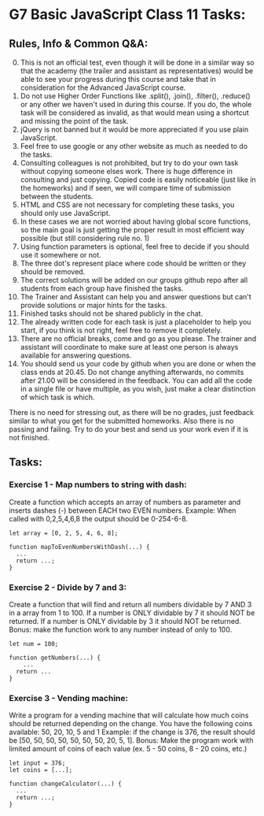 # G7 Basic JavaScript Class 11 Tasks:

## Rules, Info & Common Q&A:

0. This is not an official test, even though it will be done in a similar way so that the academy (the trailer and assistant as representatives) would be able to see your progress during this course and take that in consideration for the Advanced JavaScript course.
1. Do not use Higher Order Functions like .split(), .join(), .filter(), .reduce() or any other we haven't used in during this course. If you do, the whole task will be considered as invalid, as that would mean using a shortcut and missing the point of the task.
2. jQuery is not banned but it would be more appreciated if you use plain JavaScript.
3. Feel free to use google or any other website as much as needed to do the tasks.
4. Consulting colleagues is not prohibited, but try to do your own task without copying someone elses work. There is huge difference in consulting and just copying. Copied code is easily noticeable (just like in the homeworks) and if seen, we will compare time of submission between the students.
5. HTML and CSS are not necessary for completing these tasks, you should only use JavaScript.
6. In these cases we are not worried about having global score functions, so the main goal is just getting the proper result in most efficient way possible (but still considering rule no. 1)
7. Using function parameters is optional, feel free to decide if you should use it somewhere or not.
8. The three dot's represent place where code should be written or they should be removed.
9. The correct solutions will be added on our groups github repo after all students from each group have finished the tasks.
10. The Trainer and Assistant can help you and answer questions but can't provide solutions or major hints for the tasks.
11. Finished tasks should not be shared publicly in the chat.
12. The already written code for each task is just a placeholder to help you start, if you think is not right, feel free to remove it completely.
13. There are no official breaks, come and go as you please. The trainer and assistant will coordinate to make sure at least one person is always available for answering questions.
14. You should send us your code by github when you are done or when the class ends at 20.45. Do not change anything afterwards, no commits after 21.00 will be considered in the feedback. You can add all the code in a single file or have multiple, as you wish, just make a clear distinction of which task is which.

There is no need for stressing out, as there will be no grades, just feedback similar to what you get for the submitted homeworks. Also there is no passing and failing. Try to do your best and send us your work even if it is not finished.

## Tasks:

### Exercise 1 - Map numbers to string with dash:

Create a function which accepts an array of numbers as parameter and inserts dashes (-) between EACH two EVEN numbers.
Example: When called with 0,2,5,4,6,8 the output should be 0-254-6-8.

```
let array = [0, 2, 5, 4, 6, 8];

function mapToEvenNumbersWithDash(...) {
  ...
  return ...;
}
```

### Exercise 2 - Divide by 7 and 3:

Create a function that will find and return all numbers dividable by 7 AND 3 in a array from 1 to 100.
If a number is ONLY dividable by 7 it should NOT be returned.
If a number is ONLY dividable by 3 it should NOT be returned.
Bonus: make the function work to any number instead of only to 100.

```
let num = 100;

function getNumbers(...) {
    ...
  return ...
}
```

### Exercise 3 - Vending machine:

Write a program for a vending machine that will calculate how much coins should be returned depending on the change.
You have the following coins available: 50, 20, 10, 5 and 1
Example: if the change is 376, the result should be [50, 50, 50, 50, 50, 50, 50, 20, 5, 1].
Bonus: Make the program work with limited amount of coins of each value (ex. 5 - 50 coins, 8 - 20 coins, etc.)

```
let input = 376;
let coins = [...];

function changeCalculator(...) {
  ...
  return ...;
}
```
